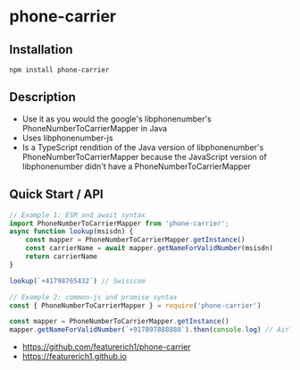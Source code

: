 # phone-carrier
## Installation
```
npm install phone-carrier
```
## Description
- Use it as you would the google's libphonenumber's PhoneNumberToCarrierMapper in Java
- Uses libphonenumber-js
- Is a TypeScript rendition of the Java version of libphonenumber's PhoneNumberToCarrierMapper because the JavaScript version of libphonenumber didn't have a PhoneNumberToCarrierMapper

## Quick Start / API
```js
// Example 1: ESM and await syntax
import PhoneNumberToCarrierMapper from 'phone-carrier';
async function lookup(msisdn) {
    const mapper = PhoneNumberToCarrierMapper.getInstance()
    const carrierName = await mapper.getNameForValidNumber(msisdn)
    return carrierName 
}

lookup(`+41798765432`) // Swisscom
```
```js
// Example 2: common-js and promise syntax
const { PhoneNumberToCarrierMapper } = require('phone-carrier')

const mapper = PhoneNumberToCarrierMapper.getInstance()
mapper.getNameForValidNumber(`+917897888888`).then(console.log) // AirTel
```
- https://github.com/featurerich1/phone-carrier
- https://featurerich1.github.io